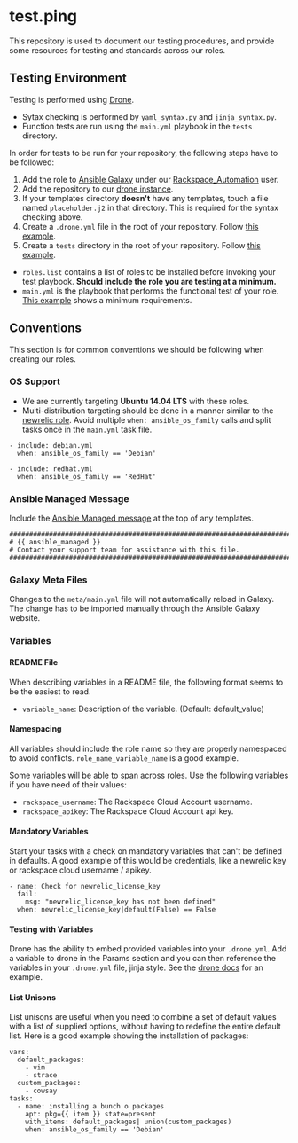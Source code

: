 test.ping
=========

This repository is used to document our testing procedures, and provide some resources for testing and standards across our roles.

## Testing Environment

Testing is performed using [Drone](https://github.com/drone/drone).

* Sytax checking is performed by `yaml_syntax.py` and `jinja_syntax.py`.
* Function tests are run using the `main.yml` playbook in the `tests` directory.

In order for tests to be run for your repository, the following steps have to be followed:

1. Add the role to [Ansible Galaxy](https://galaxy.ansible.com/) under our [Rackspace_Automation](https://galaxy.ansible.com/list#/users/2126) user.
1. Add the repository to our [drone instance](https://drone-opsdev.rax.io/dashboard).
1. If your templates directory **doesn't** have any templates, touch a file named `placeholder.j2` in that directory. This is required for the syntax checking above.
1. Create a `.drone.yml` file in the root of your repository. Follow [this example](https://github.com/rack-roles/test.ping/blob/master/.drone.yml.example).
1. Create a `tests` directory in the root of your repository. Follow [this example](https://github.com/rack-roles/test.ping/tree/master/tests).
* `roles.list` contains a list of roles to be installed before invoking your test playbook. **Should include the role you are testing at a minimum.**
* `main.yml` is the playbook that performs the functional test of your role. [This example](https://github.com/rack-roles/test.ping/blob/master/tests/main.yml) shows a minimum requirements.

## Conventions

This section is for common conventions we should be following when creating our roles.

### OS Support

* We are currently targeting **Ubuntu 14.04 LTS** with these roles.
* Multi-distribution targeting should be done in a manner similar to the [newrelic role](https://github.com/rack-roles/newrelic/tree/master/tasks). Avoid multiple `when: ansible_os_family` calls and split tasks once in the `main.yml` task file.

```
- include: debian.yml
  when: ansible_os_family == 'Debian'

- include: redhat.yml
  when: ansible_os_family == 'RedHat'
```

### Ansible Managed Message

Include the [Ansible Managed message](https://github.com/rack-roles/test.ping/blob/master/managed.j2) at the top of any templates.

```
################################################################################
# {{ ansible_managed }}
# Contact your support team for assistance with this file.
################################################################################
```

### Galaxy Meta Files

Changes to the `meta/main.yml` file will not automatically reload in Galaxy. The change has to be imported manually through the Ansible Galaxy website.

### Variables

#### README File

When describing variables in a README file, the following format seems to be the easiest to read.

* `variable_name`: Description of the variable. (Default: default_value)

#### Namespacing

All variables should include the role name so they are properly namespaced to avoid conflicts. `role_name_variable_name` is a good example.

Some variables will be able to span across roles. Use the following variables if you have need of their values:

* `rackspace_username`: The Rackspace Cloud Account username.
* `rackspace_apikey`: The Rackspace Cloud Account api key.

#### Mandatory Variables

Start your tasks with a check on mandatory variables that can't be defined in defaults. A good example of this would be credentials, like a newrelic key or rackspace cloud username / apikey.

```
- name: Check for newrelic_license_key
  fail:
    msg: "newrelic_license_key has not been defined"
  when: newrelic_license_key|default(False) == False
```

#### Testing with Variables

Drone has the ability to embed provided variables into your `.drone.yml`. Add a variable to drone in the Params section and you can then reference the variables in your `.drone.yml` file, jinja style. See the [drone docs](https://github.com/drone/drone#params-injection) for an example.

#### List Unisons

List unisons are useful when you need to combine a set of default values with a list of supplied options, without having to redefine the entire default list. Here is a good example showing the installation of packages:

```
vars:
  default_packages:
    - vim
    - strace
  custom_packages:
    - cowsay
tasks:
  - name: installing a bunch o packages
    apt: pkg={{ item }} state=present
    with_items: default_packages| union(custom_packages)
    when: ansible_os_family == 'Debian'
```

